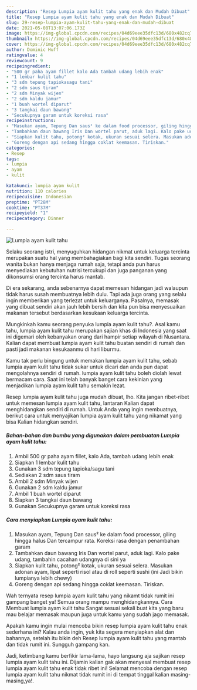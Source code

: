 ```yaml
---
description: "Resep Lumpia ayam kulit tahu yang enak dan Mudah Dibuat"
title: "Resep Lumpia ayam kulit tahu yang enak dan Mudah Dibuat"
slug: 29-resep-lumpia-ayam-kulit-tahu-yang-enak-dan-mudah-dibuat
date: 2021-05-08T13:07:06.173Z
image: https://img-global.cpcdn.com/recipes/04d69eee35dfc13d/680x482cq70/lumpia-ayam-kulit-tahu-foto-resep-utama.jpg
thumbnail: https://img-global.cpcdn.com/recipes/04d69eee35dfc13d/680x482cq70/lumpia-ayam-kulit-tahu-foto-resep-utama.jpg
cover: https://img-global.cpcdn.com/recipes/04d69eee35dfc13d/680x482cq70/lumpia-ayam-kulit-tahu-foto-resep-utama.jpg
author: Dominic Huff
ratingvalue: 4
reviewcount: 9
recipeingredient:
- "500 gr paha ayam fillet kalo Ada tambah udang lebih enak"
- "1 lembar kulit tahu"
- "3 sdm tepung tapiokasagu tani"
- "2 sdm saus tiram"
- "2 sdm Minyak wijen"
- "2 sdm kaldu jamur"
- "1 buah wortel diparut"
- "3 tangkai daun bawang"
- "Secukupnya garam untuk koreksi rasa"
recipeinstructions:
- "Masukan ayam, Tepung Dan saus² ke dalam food processor, giling hingga halus Dan tercampur rata. Koreksi rasa dengan penambahan garam"
- "Tambahkan daun bawang Iris Dan wortel parut, aduk lagi. Kalo pake udang, tambahin cacahan udangnya di sini ya"
- "Siapkan kulit tahu, potong² kotak, ukuran sesuai selera. Masukan adonan ayam, lipat seperti risol atau di roll seperti sushi (ini Jadi bikin lumpianya lebih chewy)"
- "Goreng dengan api sedang hingga coklat keemasan. Tiriskan."
categories:
- Resep
tags:
- lumpia
- ayam
- kulit

katakunci: lumpia ayam kulit 
nutrition: 110 calories
recipecuisine: Indonesian
preptime: "PT28M"
cooktime: "PT37M"
recipeyield: "1"
recipecategory: Dinner

---
```



![Lumpia ayam kulit tahu](https://img-global.cpcdn.com/recipes/04d69eee35dfc13d/680x482cq70/lumpia-ayam-kulit-tahu-foto-resep-utama.jpg)

Selaku seorang istri, menyuguhkan hidangan nikmat untuk keluarga tercinta merupakan suatu hal yang membahagiakan bagi kita sendiri. Tugas seorang  wanita bukan hanya menjaga rumah saja, tetapi anda pun harus menyediakan kebutuhan nutrisi tercukupi dan juga panganan yang dikonsumsi orang tercinta harus mantab.

Di era  sekarang, anda sebenarnya dapat memesan hidangan jadi walaupun tidak harus susah membuatnya lebih dulu. Tapi ada juga orang yang selalu ingin memberikan yang terlezat untuk keluarganya. Pasalnya, memasak yang dibuat sendiri akan jauh lebih bersih dan kita pun bisa menyesuaikan makanan tersebut berdasarkan kesukaan keluarga tercinta. 



Mungkinkah kamu seorang penyuka lumpia ayam kulit tahu?. Asal kamu tahu, lumpia ayam kulit tahu merupakan sajian khas di Indonesia yang saat ini digemari oleh kebanyakan orang dari hampir setiap wilayah di Nusantara. Kalian dapat membuat lumpia ayam kulit tahu buatan sendiri di rumah dan pasti jadi makanan kesukaanmu di hari liburmu.

Kamu tak perlu bingung untuk memakan lumpia ayam kulit tahu, sebab lumpia ayam kulit tahu tidak sukar untuk dicari dan anda pun dapat mengolahnya sendiri di rumah. lumpia ayam kulit tahu boleh diolah lewat bermacam cara. Saat ini telah banyak banget cara kekinian yang menjadikan lumpia ayam kulit tahu semakin lezat.

Resep lumpia ayam kulit tahu juga mudah dibuat, lho. Kita jangan ribet-ribet untuk memesan lumpia ayam kulit tahu, lantaran Kalian dapat menghidangkan sendiri di rumah. Untuk Anda yang ingin membuatnya, berikut cara untuk menyajikan lumpia ayam kulit tahu yang nikamat yang bisa Kalian hidangkan sendiri.

<!--inarticleads1-->

##### Bahan-bahan dan bumbu yang digunakan dalam pembuatan Lumpia ayam kulit tahu:

1. Ambil 500 gr paha ayam fillet, kalo Ada, tambah udang lebih enak
1. Siapkan 1 lembar kulit tahu
1. Gunakan 3 sdm tepung tapioka/sagu tani
1. Sediakan 2 sdm saus tiram
1. Ambil 2 sdm Minyak wijen
1. Gunakan 2 sdm kaldu jamur
1. Ambil 1 buah wortel diparut
1. Siapkan 3 tangkai daun bawang
1. Gunakan Secukupnya garam untuk koreksi rasa




<!--inarticleads2-->

##### Cara menyiapkan Lumpia ayam kulit tahu:

1. Masukan ayam, Tepung Dan saus² ke dalam food processor, giling hingga halus Dan tercampur rata. Koreksi rasa dengan penambahan garam
1. Tambahkan daun bawang Iris Dan wortel parut, aduk lagi. Kalo pake udang, tambahin cacahan udangnya di sini ya
1. Siapkan kulit tahu, potong² kotak, ukuran sesuai selera. Masukan adonan ayam, lipat seperti risol atau di roll seperti sushi (ini Jadi bikin lumpianya lebih chewy)
1. Goreng dengan api sedang hingga coklat keemasan. Tiriskan.




Wah ternyata resep lumpia ayam kulit tahu yang nikamt tidak rumit ini gampang banget ya! Semua orang mampu menghidangkannya. Cara Membuat lumpia ayam kulit tahu Sangat sesuai sekali buat kita yang baru mau belajar memasak maupun juga untuk kamu yang sudah jago memasak.

Apakah kamu ingin mulai mencoba bikin resep lumpia ayam kulit tahu enak sederhana ini? Kalau anda ingin, yuk kita segera menyiapkan alat dan bahannya, setelah itu bikin deh Resep lumpia ayam kulit tahu yang mantab dan tidak rumit ini. Sungguh gampang kan. 

Jadi, ketimbang kamu berfikir lama-lama, hayo langsung aja sajikan resep lumpia ayam kulit tahu ini. Dijamin kalian gak akan menyesal membuat resep lumpia ayam kulit tahu enak tidak ribet ini! Selamat mencoba dengan resep lumpia ayam kulit tahu nikmat tidak rumit ini di tempat tinggal kalian masing-masing,ya!.

